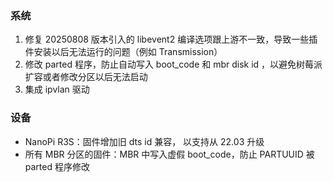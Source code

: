 ### 系统
1. 修复 20250808 版本引入的 libevent2 编译选项跟上游不一致，导致一些插件安装以后无法运行的问题（例如 Transmission）
2. 修改 parted 程序，防止自动写入 boot_code 和 mbr disk id ，以避免树莓派扩容或者修改分区以后无法启动
3. 集成 ipvlan 驱动

### 设备
* NanoPi R3S：固件增加旧 dts id 兼容， 以支持从 22.03 升级
* 所有 MBR 分区的固件：MBR 中写入虚假 boot_code，防止 PARTUUID 被 parted 程序修改



